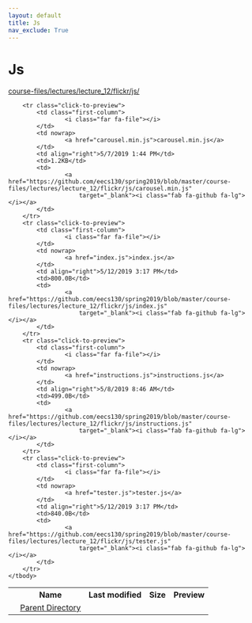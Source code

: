 ```yaml
---
layout: default
title: Js
nav_exclude: True
---
```


# Js

[course-files/lectures/lecture_12/flickr/js/](.)

<table class="tbl-files">
    <tbody>
        <tr>
            <th valign="top"></th>
            <th>Name</th>
            <th>Last modified</th>
            <th>Size</th>
            <th>Preview</th>
        </tr>
        <tr>
            <td valign="top">
                <i class="fa fa-folder-open"></i>
            </td>
            <td><a href="../">Parent Directory</a></td>
            <td>&nbsp;</td>
            <td>&nbsp;</td>
            <td>&nbsp;</td>
        </tr>

        <tr class="click-to-preview">
            <td class="first-column">
                    <i class="far fa-file"></i>
            </td>
            <td nowrap>
                    <a href="carousel.min.js">carousel.min.js</a>
            </td>
            <td align="right">5/7/2019 1:44 PM</td>
            <td>1.2KB</td>
            <td>
                    <a href="https://github.com/eecs130/spring2019/blob/master/course-files/lectures/lecture_12/flickr/js/carousel.min.js"
                        target="_blank"><i class="fab fa-github fa-lg"></i></a>
            </td>
        </tr>
        <tr class="click-to-preview">
            <td class="first-column">
                    <i class="far fa-file"></i>
            </td>
            <td nowrap>
                    <a href="index.js">index.js</a>
            </td>
            <td align="right">5/12/2019 3:17 PM</td>
            <td>800.0B</td>
            <td>
                    <a href="https://github.com/eecs130/spring2019/blob/master/course-files/lectures/lecture_12/flickr/js/index.js"
                        target="_blank"><i class="fab fa-github fa-lg"></i></a>
            </td>
        </tr>
        <tr class="click-to-preview">
            <td class="first-column">
                    <i class="far fa-file"></i>
            </td>
            <td nowrap>
                    <a href="instructions.js">instructions.js</a>
            </td>
            <td align="right">5/8/2019 8:46 AM</td>
            <td>499.0B</td>
            <td>
                    <a href="https://github.com/eecs130/spring2019/blob/master/course-files/lectures/lecture_12/flickr/js/instructions.js"
                        target="_blank"><i class="fab fa-github fa-lg"></i></a>
            </td>
        </tr>
        <tr class="click-to-preview">
            <td class="first-column">
                    <i class="far fa-file"></i>
            </td>
            <td nowrap>
                    <a href="tester.js">tester.js</a>
            </td>
            <td align="right">5/12/2019 3:17 PM</td>
            <td>840.0B</td>
            <td>
                    <a href="https://github.com/eecs130/spring2019/blob/master/course-files/lectures/lecture_12/flickr/js/tester.js"
                        target="_blank"><i class="fab fa-github fa-lg"></i></a>
            </td>
        </tr>
    </tbody>
</table>


